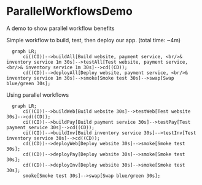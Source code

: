 # ParallelWorkflowsDemo
A demo to show parallel workflow benefits

Simple workflow to build, test, then deploy our app. (total time: ~4m)
```mermaid
  graph LR;
      ci((CI))-->buildAll[Build website, payment service, <br/>& inventory service 1m 30s]-->testAll[Test website, payment service, <br/>& inventory service 1m 30s]-->cd((CD));
      cd((CD))-->deployAll[Deploy website, payment service, <br/>& inventory service 1m 30s]-->smoke[Smoke test 30s]-->swap[Swap blue/green 30s];
```

Using parallel workflows
```mermaid
  graph LR;
      ci((CI))-->buildWeb[Build website 30s]-->testWeb[Test website 30s]-->cd((CD));
      ci((CI))-->buildPay[Build payment service 30s]-->testPay[Test payment service 30s]-->cd((CD));
      ci((CI))-->buildInv[Build inventory service 30s]-->testInv[Test inventory service 30s]-->cd((CD));
      cd((CD))-->deployWeb[Deploy website 30s]-->smoke[Smoke test 30s];
      cd((CD))-->deployPay[Deploy website 30s]-->smoke[Smoke test 30s];
      cd((CD))-->deployInv[Deploy website 30s]-->smoke[Smoke test 30s];
      smoke[Smoke test 30s]-->swap[Swap blue/green 30s];      
```
